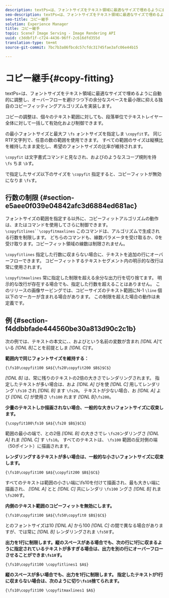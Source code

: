 ```yaml
---
description: textPs=は、フォントサイズをテキスト領域に最適なサイズで埋めるように自動的に調整し、オーバーフローを避けつつ下の余分なスペースを最小限に抑える独自のコピーフィッティングアルゴリズムを実装します。
seo-description: textPs=は、フォントサイズをテキスト領域に最適なサイズで埋めるように自動的に調整し、オーバーフローを避けつつ下の余分なスペースを最小限に抑える独自のコピーフィッティングアルゴリズムを実装します。
seo-title: コピー継手
solution: Experience Manager
title: コピー継手
topic: Scene7 Image Serving - Image Rendering API
uuid: c3ddbf1f-c724-4436-96ff-2c616dfd355d
translation-type: tm+mt
source-git-commit: 7bc7b3a86fbcdc57cfdc31745fae3afc06e44b15

---
```



# コピー継手{#copy-fitting}

textPs=は、フォントサイズをテキスト領域に最適なサイズで埋めるように自動的に調整し、オーバーフローを避けつつ下の余分なスペースを最小限に抑える独自のコピーフィッティングアルゴリズムを実装します。

コピーの調整は、個々のテキスト範囲に対しても、段落単位でテキストレイヤー全体に対して一括して有効化および制御できます。

の最小フォントサイズと最大フ `\fs` ォントサイズを指定しま `\copyfit`す。 同じRTF文字列で、任意の数の範囲を使用できます。 すべての範囲のサイズは縦横比を維持したまま変化し、希望のフォントサイズの比率が維持されます。

`\copyfit` は文字書式コマンドと見なされ、およびのようなスコープ規則を持 `\fs` ちま `\b`す。

で指定したサイズ以下のサイズを `\copyfit` 指定すると、コピーフィットが無効になりま `\fs`す。

## 行数の制限 {#section-e5aee0f039e04842afc3d6884ed681ac}

フォントサイズの範囲を指定する以外に、コピーフィットアルゴリズムの動作は、またはコマンドを使用してさらに制御できます。 `\copyfitlines``\copyfitmaxlines` このコマンドは、アルゴリズムで生成される行数を制限します。 どちらのコマンドも、線数パラメータを受け取るか、0を受け取ります。コピーフィット領域の線数は制限されません。

`\copyfitlines` 指定した行数に収まらない場合に、テキストを追加の行にオーバーフローできます。 コピーフィットするテキストセグメント内の明示的な改行は常に使用されます。

`\copyfitmaxlines` 常に指定した制限を超える余分な出力行を切り捨てます。 明示的な改行が存在する場合でも、指定した行数を超えることはありません。 このリリースの画像サービングでは、コピーサイズのテキスト範囲にN-1 `\line` 個以下のマーカーが含まれる場合があります。 この制限を超えた場合の動作は未定義です。

## 例 {#section-f4ddbbfade444560be30a813d90c2c1b}

次の例では、テキストの本文に、、およびという名前の変数が含まれ *[!DNL $A$]*&#x200B;ている *[!DNL $B$]*&#x200B;ことを前提としま *[!DNL $C$]*&#x200B;す。

**範囲内で同じフォントサイズを維持する：**

`{\fs10\copyfit100 $A${\fs20\copyfit200 $B$}$C$}`

*[!DNL $B$]* は、常に残りのテキストの2倍の大きさでレンダリングされます。 指定したテキストが多い場合は、およ *[!DNL $A$]* びを使 *[!DNL $C$]* 用してレンダリング `\fs10` され *[!DNL $B$]* ます `\fs20`。 テキストが少ない場合、お *[!DNL $A$]* よび *[!DNL $C$]* が使用さ `\fs100` れます *[!DNL $B$]*`\fs200`。

**少量のテキストしか描画されない場合、一般的な大きいフォントサイズに収束します。**

`{\copyfit100\fs10 $A${\fs20 $B$}$C$}`

範囲の最小の端で、との2倍 *[!DNL $B$]* の大きさでレ `\fs20`ンダリングさ *[!DNL $A$]* れま *[!DNL $C$]* す `\fs10`。 すべてのテキストは、 `\fs100` 範囲の反対側の端（50ポイント）に描画されます。

**レンダリングするテキストが多い場合は、一般的な小さいフォントサイズに収束します。**

`{\fs10\copyfit100 $A${\copyfit200 $B$}$C$}`

すべてのテキストは範囲の小さい端に\fs10を付けて描画され、最も大きい端に描画され、 *[!DNL $A$]* とと *[!DNL $C$]* 共にレンダリ `\fs100` ングさ *[!DNL $B$]* れま `\fs200`す。

**内側のテキスト範囲のコピーフィットを無効にします。**

`{\fs10\copyfit100 $A${\fs50\copyfit0 $B$}$C$}`

とのフォントサイズは10 *[!DNL $A$]* から100 *[!DNL $C$]* の間で異なる場合がありますが、では常に *[!DNL $B$]* レンダリングされま `\fs50`す。

**出力を1行に制限します。縦のスペースがある場合でも、次の行に1行に収まるように指定されているテキストが多すぎる場合は、出力を別の行にオーバーフローさせることができま`\fs10`す。**

`{\fs10\copyfit100 \copyfitlines1 $A$}`

**縦のスペースが多い場合でも、出力を1行に制限します。 指定したテキストが1行に収まらない場合は、次のように切り`\fs10`捨てられます。**

`{\fs10\copyfit100 \copyfitmaxlines1 $A$}`
